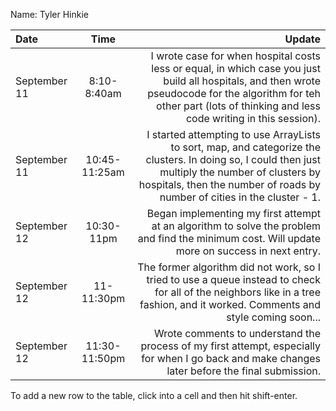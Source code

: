 Name: Tyler Hinkie

| Date         |     Time      |                                                                                                                                                                                                                          Update |
|:-------------|:-------------:|--------------------------------------------------------------------------------------------------------------------------------------------------------------------------------------------------------------------------------:|
| September 11 |  8:10-8:40am  |        I wrote case for when hospital costs less or equal, in which case you just build all hospitals, and then wrote pseudocode for the algorithm for teh other part (lots of thinking and less code writing in this session). |
| September 11 | 10:45-11:25am | I started attempting to use ArrayLists to sort, map, and categorize the clusters. In doing so, I could then just multiply the number of clusters by hospitals, then the number of roads by number of cities in the cluster - 1. |
| September 12 |  10:30-11pm   |                                                                                  Began implementing my first attempt at an algorithm to solve the problem and find the minimum cost. Will update more on success in next entry. |
| September 12 |  11-11:30pm   |                                                 The former algorithm did not work, so I tried to use a queue instead to check for all of the neighbors like in a tree fashion, and it worked. Comments and style coming soon... |
| September 12 | 11:30-11:50pm |                                                                                 Wrote comments to understand the process of my first attempt, especially for when I go back and make changes later before the final submission. |


To add a new row to the table, click into a cell and then hit shift-enter.